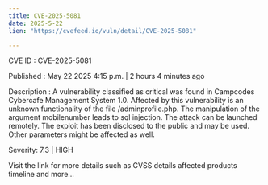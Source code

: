 ```yaml
---
title: CVE-2025-5081
date: 2025-5-22
lien: "https://cvefeed.io/vuln/detail/CVE-2025-5081"

---
```


CVE ID : CVE-2025-5081

Published :  May 22
2025
4:15 p.m. | 2 hours
4 minutes ago

Description : A vulnerability classified as critical was found in Campcodes Cybercafe Management System 1.0. Affected by this vulnerability is an unknown functionality of the file /adminprofile.php. The manipulation of the argument mobilenumber leads to sql injection. The attack can be launched remotely. The exploit has been disclosed to the public and may be used. Other parameters might be affected as well.

Severity: 7.3 | HIGH

Visit the link for more details
such as CVSS details
affected products
timeline
and more...
